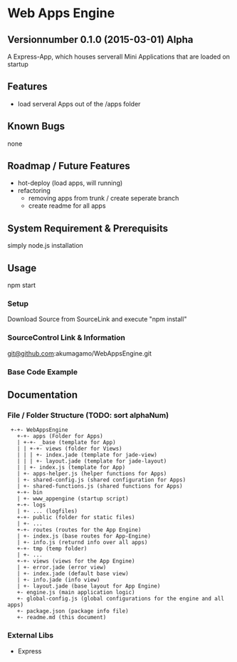 # Web Apps Engine
## Versionnumber 0.1.0 (2015-03-01) Alpha
A Express-App, which houses serverall Mini Applications that are loaded on startup

## Features
* load serveral Apps out of  the /apps folder

## Known Bugs
none

## Roadmap / Future Features
* hot-deploy (load apps, will running)
* refactoring
    * removing apps from trunk / create seperate branch
    * create readme for all apps
    

## System Requirement & Prerequisits
 simply node.js installation

## Usage
npm start

### Setup
Download Source from SourceLink and execute "npm install"

### SourceControl Link & Information
git@github.com:akumagamo/WebAppsEngine.git

### Base Code Example

## Documentation

### File / Folder Structure (TODO: sort alphaNum)
     +-+- WebAppsEngine
       +-+- apps (Folder for Apps)
       | +-+- _base (template for App)
       | | +-+- views (folder for Views)
       | | | +- index.jade (template for jade-view)
       | | | +- layout.jade (template for jade-layout)
       | | +- index.js (template for App)
       | +- apps-helper.js (helper functions for Apps)
       | +- shared-config.js (shared configuration for Apps)
       | +- shared-functions.js (shared functions for Apps)
       +-+- bin
       | +- www_appengine (startup script)
       +-+- logs
       | +- ... (logfiles)
       +-+- public (folder for static files)
       | +- ...
       +-+- routes (routes for the App Engine)
       | +- index.js (base routes for App-Engine)
       | +- info.js (returnd info over all apps)
       +-+- tmp (temp folder)
       | +- ...
       +-+- views (views for the App Engine)
       | +- error.jade (error view)
       | +- index.jade (default base view)
       | +- info.jade (info view)
       | +- layout.jade (base layout for App Engine)
       +- engine.js (main application logic)
       +- global-config.js (global configurations for the engine and all apps)
       +- package.json (package info file)
       +- readme.md (this document)
	   
### External Libs
* Express

